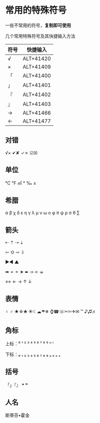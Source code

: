 # 常用的特殊符号

一些不常用的符号，**复制即可使用**

几个常用特殊符号及其快捷输入方法

| 符号 | 快捷输入  |
| ---- | --------- |
| √    | ALT+41420 |
| ×    | ALT+41409 |
| 「   | ALT+41400 |
| 」   | ALT+41401 |
| 『   | ALT+41402 |
| 』   | ALT+41403 |
| →    | ALT+41466 |
| ←    | ALT+41477 |

## 对错

√× ✔✘ ✓✗ ☑☒

## 单位

℃ ℉ ㎡ ° ‰  ± 

## 希腊

α β χ δ ε η γ λ μ ν ω ο φ π ψ ρ σ θ ∑

## 箭头

⇠ ⇡ ⇢ ⇣

⇦ ⇧ ⇨ ⇩

▶◀ ▲

➡ ➢ ➣ ➤ ➨ ➩ ➪ ➭

↔ ← → ↑ ↓

## 表情

♀ ♂ ★☆**✯** ☀☾☁☂❄ ⌚☎☏✂✄✈✉  ™  ♪♫♬

## 角标

上标：⁰ ¹ ² ³ ⁴ ⁵ ⁶ ⁷ ⁸ ⁹ ⁿ ⁱ

下标：₀ ₁ ₂ ₃ ₄ ₅ ₆ ₇ ₈ ₉ ₐ ₑ ₒ ₓ

## 括号

「」『』 ❝ ❞

## 人名

斯蒂芬•霍金

